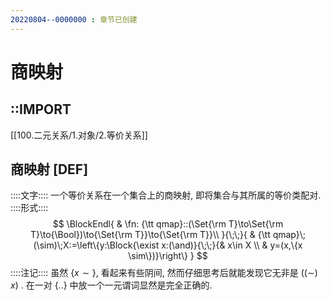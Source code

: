 ```yaml
---
20220804--0000000 : 章节已创建
---
```

# 商映射
## ::IMPORT
[[100.二元关系/1.对象/2.等价关系]]

## 商映射 [DEF]
::::文字::::
一个等价关系在一个集合上的商映射, 即将集合与其所属的等价类配对. 
::::形式::::
$$
\BlockEndl{
    & \fn: {\tt qmap}::(\Set{\rm T}\to\Set{\rm T}\to{\Bool})\to{\Set{\rm T}}\to{\Set{\rm T}}\\
}{\;\;}{
    & {\tt qmap}\;(\sim)\;X:=\left\{y:\Block{\exist x:(\and)}{\;\;}{& x\in X \\ & y=(x,\{x \sim\})}\right\} 
}
$$
::::注记::::
虽然 $\{x\sim\}$, 看起来有些阴间, 然而仔细思考后就能发现它无非是 $((\sim)\;x)$ . 
在一对 $\{{..}\}$ 中放一个一元谓词显然是完全正确的. 

